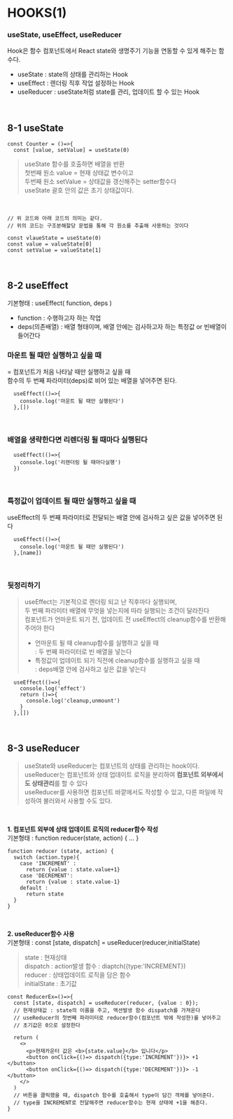 # HOOKS(1)<br>
### useState, useEffect, useReducer<br>
Hook은 함수 컴포넌트에서 React state와 생명주기 기능을 연동할 수 있게 해주는 함수다.<br>
- useState : state의 상태를 관리하는 Hook<br>
- useEffect : 렌더링 직후 작업 설정하는 Hook<br>
- useReducer : useState처럼 state를 관리, 업데이트 할 수 있는 Hook<br>
<br>

## 8-1 useState<br>
```
const Counter = ()=>{
  const [value, setValue] = useState(0)
```
> useState 함수를 호출하면 배열을 반환<br>
> 첫번째 원소 value = 현재 상태값 변수이고<br>
> 두번째 원소 setValue = 상태값을 갱신해주는 setter함수다<br>
> useState 괄호 안의 값은 초기 상태값이다.<br>
<br>

```
// 위 코드와 아래 코드의 의미는 같다. 
// 위의 코드는 구조분해할당 문법을 통해 각 원소를 추출해 사용하는 것이다

const vlaueState = useState(0)
const value = valueState[0] 
const setValue = valueState[1]  
```
<br>

## 8-2 useEffect<br>
기본형태 : useEffect( function, deps )<br>
  - function : 수행하고자 하는 작업
  - deps(의존배열) : 배열 형태이며, 배열 안에는 검사하고자 하는 특정값 or 빈배열이 들어간다

### 마운트 될 때만 실행하고 싶을 때<br>
= 컴포넌트가 처음 나타날 때만 실행하고 싶을 때<br>
함수의 두 번째 파라미터(deps)로 비어 있는 배열을 넣어주면 된다.<br>
```
  useEffect(()=>{
    console.log('마운트 될 때만 실행된다')
  },[])
```
<br>

### 배열을 생략한다면 리렌더링 될 때마다 실행된다<br>
```
  useEffect(()=>{
    console.log('리렌더링 될 때마다실행')
  })
```
<br>


### 특정값이 업데이트 될 때만 실행하고 싶을 때<br>
useEffect의 두 번째 파라미터로 전달되는 배열 안에 검사하고 싶은 값을 넣어주면 된다<br>
```
  useEffect(()=>{
    console.log('마운트 될 때만 실행된다')
  },[name])
```
<br>

### 뒷정리하기 <br>
> useEffect는 기본적으로 렌더링 되고 난 직후마다 실행되며, <br>
> 두 번째 파라미터 배열에 무엇을 넣는지에 따라 실행되는 조건이 달라진다<br>
> 컴포넌트가 언마운트 되기 전, 업데이트 전 useEffect의 cleanup함수를 반환해 주어야 한다<br>
> - 언마운트 될 때 cleanup함수를 실행하고 싶을 때<br>
> : 두 번째 파라미터로 빈 배열을 넣는다<br>
> - 특정값이 업데이트 되기 직전에 cleanup함수를 실행하고 싶을 때<br>
> : deps배열 안에 검사하고 싶은 값을 넣는다<br>
```
  useEffect(()=>{
    console.log('effect')
    return ()=>{
      console.log('cleanup,unmount')
    }
  },[])

```
<br>

## 8-3 useReducer<br>
> useState와 useReducer는 컴포넌트의 상태를 관리하는 hook이다.<br>
> useReducer는 컴포넌트와 상태 업데이트 로직을 분리하여 **컴포넌트 외부에서도 상태관리**를 할 수 있다<br>
> useReducer를 사용하면 컴포넌트 바깥에서도 작성할 수 있고, 다른 파일에 작성하여 불러와서 사용할 수도 있다.<br>
<br>

**1. 컴포넌트 외부에 상태 업데이트 로직의 reducer함수 작성**<br>
기본형태 : function reducer(state, action) { ... }<br>
```
function reducer (state, action) {
  switch (action.type){
    case 'INCREMENT' :
      return {value : state.value+1}
    case 'DECREMENT':
      return {value : state.value-1}
    default : 
      return state
  }
}
```
<br>

**2. useReducer함수 사용** <br>
기본형태 : const [state, dispatch] = useReducer(reducer,initialState)<br>
> state : 현재상태<br>
> dispatch : action발생 함수 : diaptch({type:'INCREMENT})<br>
> reducer : 상태업데이트 로직을 담은 함수<br>
> initialState : 초기값<br>
```
const ReducerEx=()=>{
  const [state, dispatch] = useReducer(reducer, {value : 0});
  // 현재상태값 : state의 이름을 주고, 액션발생 함수 dispatch를 가져온다
  // useReducer의 첫번째 파라미터로 reducer함수(컴포넌트 밖에 작성한)를 넣어주고 
  // 초기값은 0으로 설정한다

  return (
    <>
      <p>현재카운터 값은 <b>{state.value}</b> 입니다</p>
      <button onClick={()=> dispatch({type:'INCREMENT'})}> +1 </button>
      <button onClick={()=> dispatch({type:'DECREMENT'})}> -1 </button>
    </>
  )
  // 버튼을 클릭했을 때, dispatch 함수를 호출해서 type이 담긴 객체를 넣어준다.
  // type을 INCREMENT로 전달해주면 reducer함수는 현재 상태에 +1을 해준다.
}
```
